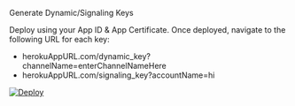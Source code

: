 Generate Dynamic/Signaling Keys

Deploy using your App ID & App Certificate. Once deployed, navigate to the following URL for each key:

- herokuAppURL.com/dynamic_key?channelName=enterChannelNameHere
- herokuAppURL.com/signaling_key?accountName=hi


[![Deploy](https://www.herokucdn.com/deploy/button.svg)](https://heroku.com/deploy)
